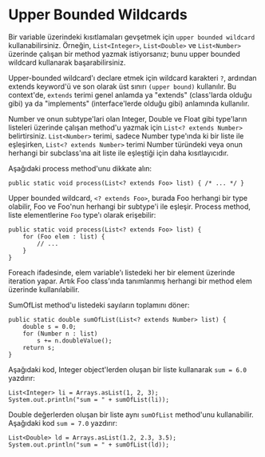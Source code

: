 # Upper Bounded Wildcards

Bir variable üzerindeki kısıtlamaları gevşetmek için `upper bounded wildcard` kullanabilirsiniz. Örneğin,
`List<Integer>`, `List<Double>` ve `List<Number>` üzerinde çalışan bir method yazmak istiyorsanız; bunu upper bounded
wildcard kullanarak başarabilirsiniz.

Upper-bounded wildcard'ı declare etmek için wildcard karakteri `?`, ardından extends keyword'ü ve son olarak üst
sınırı `(upper bound)` kullanılır. Bu context'de, `extends` terimi genel anlamda ya "extends" (class'larda olduğu gibi)
ya da "implements" (interface'lerde olduğu gibi) anlamında kullanılır.

Number ve onun subtype'lari olan Integer, Double ve Float gibi type'ların listeleri üzerinde çalışan method'u yazmak
için `List<? extends Number>` belirtirsiniz. `List<Number>` terimi, sadece Number type'ında ki bir liste ile eşleşirken,
`List<? extends Number>` terimi Number türündeki veya onun herhangi bir subclass'ına ait liste ile eşleştiği için daha
kısıtlayıcıdır.

Aşağıdaki process method'unu dikkate alın:

```
public static void process(List<? extends Foo> list) { /* ... */ }
```

Upper bounded wildcard, `<? extends Foo>`, burada Foo herhangi bir type olabilir, Foo ve Foo'nun herhangi bir subtype'i
ile eşleşir. Process method, liste elementlerine `Foo` type'ı olarak erişebilir:

```
public static void process(List<? extends Foo> list) {
    for (Foo elem : list) {
        // ...
    }
}
```

Foreach ifadesinde, elem variable'ı listedeki her bir element üzerinde iteration yapar. Artık Foo class'ında tanımlanmış
herhangi bir method elem üzerinde kullanılabilir.

SumOfList method'u listedeki sayıların toplamını döner:

```
public static double sumOfList(List<? extends Number> list) {
    double s = 0.0;
    for (Number n : list)
        s += n.doubleValue();
    return s;
}
```

Aşağıdaki kod, Integer object'lerden oluşan bir liste kullanarak `sum = 6.0` yazdırır:

```
List<Integer> li = Arrays.asList(1, 2, 3);
System.out.println("sum = " + sumOfList(li));
```

Double değerlerden oluşan bir liste aynı `sumOfList` method'unu kullanabilir. Aşağıdaki kod `sum = 7.0` yazdırır:

```
List<Double> ld = Arrays.asList(1.2, 2.3, 3.5);
System.out.println("sum = " + sumOfList(ld));
```






